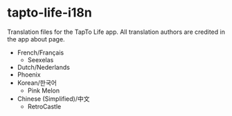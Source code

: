 # tapto-life-i18n

Translation files for the TapTo Life app. All translation authors are credited in the app about page.

- French/Français
  -  Seexelas
-  Dutch/Nederlands
  - Phoenix
- Korean/한국어
  - Pink Melon
- Chinese (Simplified)/中文
  - RetroCastle
